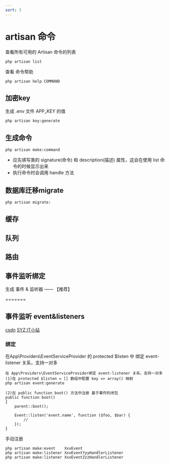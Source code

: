 ```yaml
---
sort: 3
---
```


# artisan 命令
查看所有可用的 Artisan 命令的列表
```angular2html
php artisan list
```
查看 命令帮助
```angular2html
php artisan help COMMAND
```
## 加密key
生成 .env 文件 APP_KEY 的值
```angular2html
php artisan key:generate
```

## 生成命令
```angular2html
php artisan make:command
```
- 应先填写类的 signature(命令) 和 description(描述) 属性，这会在使用 list 命令的时候显示出来
- 执行命令时会调用 handle 方法

## 数据库迁移migrate
```angular2html
php artisan migrate:
```

## 缓存

## 队列

## 路由


## 事件监听绑定

生成 事件 & 监听器 —— 【推荐】

=======
## 事件监听 event&listeners
[csdn](https://blog.csdn.net/u011341352/article/details/106782564)
[SYZ IT小站](http://www.xiaosongit.com/index/detail/id/750.html)
### 绑定
在App\Providers\EventServiceProvider 的 protected $listen 中 绑定 event-listener 关系，支持一对多

```angular2html
在 App\Providers\EventServiceProvider绑定 event-listener 关系，支持一对多
(1)在 protected $listen = [] 数组中配置 key => array() 映射
php artisan event:generate 

(2)在 public function boot() 方法中注册 基于事件的闭包
public function boot()
{
    parent::boot();

    Event::listen('event.name', function ($foo, $bar) {
        //
    });
}
```

手动注册

```angular2html
php artisan make:event    XxxEvent
php artisan make:listener XxxEventYyyHandlerListener
php artisan make:listener XxxEventZzzHandlerListener
```

